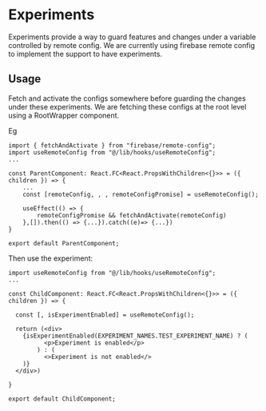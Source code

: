 # Experiments

Experiments provide a way to guard features and changes under a variable controlled by remote config.
We are currently using firebase remote config to implement the support to have experiments.

## Usage

Fetch and activate the configs somewhere before guarding the changes under these experiments. We are fetching these configs at the root level using a RootWrapper component.

Eg

```
import { fetchAndActivate } from "firebase/remote-config";
import useRemoteConfig from "@/lib/hooks/useRemoteConfig";
...

const ParentComponent: React.FC<React.PropsWithChildren<{}>> = ({ children }) => {
    ...
    const [remoteConfig, , , remoteConfigPromise] = useRemoteConfig();

    useEffect(() => {
        remoteConfigPromise && fetchAndActivate(remoteConfig)
    },[]).then(() => {...}).catch((e)=> {...})
}

export default ParentComponent;
```

Then use the experiment:

```
import useRemoteConfig from "@/lib/hooks/useRemoteConfig";
...

const ChildComponent: React.FC<React.PropsWithChildren<{}>> = ({ children }) => {

  const [, isExperimentEnabled] = useRemoteConfig();

  return (<div>
    {isExperimentEnabled(EXPERIMENT_NAMES.TEST_EXPERIMENT_NAME) ? (
          <p>Experiment is enabled</p>
        ) : (
          <>Experiment is not enabled</>
    )}
  </div>)

}

export default ChildComponent;
```
